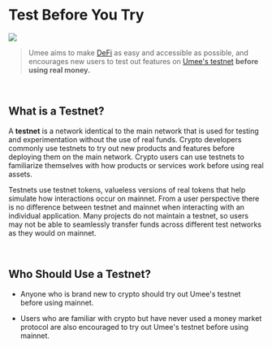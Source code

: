 # Test Before You Try

![](/bg/test-before-try.png)

> Umee aims to make [DeFi](/learn-the-basics/defi-basics/what-is-defi) as easy and accessible as possible, and encourages new users to test out features on [Umee's testnet](https://testnet.umee.cc/) **before using real money.**

<br>

## What is a Testnet?

A **testnet** is a network identical to the main network that is used for testing and experimentation without the use of real funds. Crypto developers commonly use testnets to try out new products and features before deploying them on the main network. Crypto users can use testnets to familiarize themselves with how products or services work before using real assets.

Testnets use testnet tokens, valueless versions of real tokens that help simulate how interactions occur on mainnet. From a user perspective there is no difference between testnet and mainnet when interacting with an individual application. Many projects do not maintain a testnet, so users may not be able to seamlessly transfer funds across different test networks as they would on mainnet.

<br>

## Who Should Use a Testnet?

- Anyone who is brand new to crypto should try out Umee's testnet before using mainnet.

- Users who are familiar with crypto but have never used a money market protocol are also encouraged to try out Umee's testnet before using mainnet.
